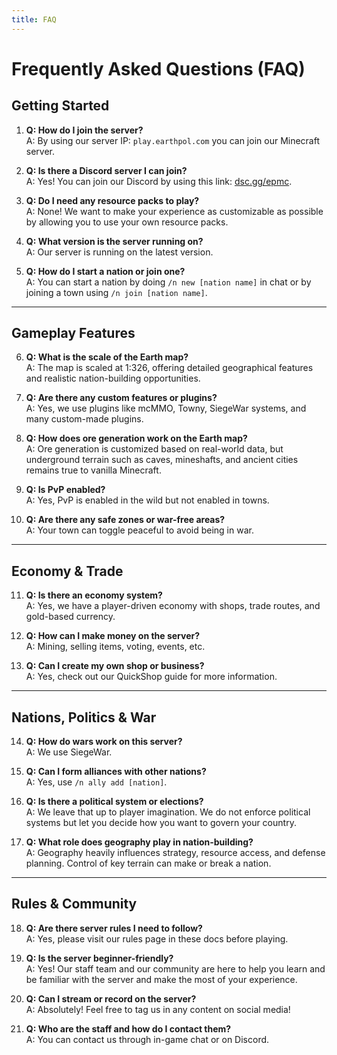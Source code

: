 ```yaml
---
title: FAQ
---
```


# Frequently Asked Questions (FAQ)

## Getting Started

1. **Q: How do I join the server?**  
   A: By using our server IP: `play.earthpol.com` you can join our Minecraft server.

2. **Q: Is there a Discord server I can join?**  
   A: Yes! You can join our Discord by using this link: [dsc.gg/epmc](https://dsc.gg/epmc).

3. **Q: Do I need any resource packs to play?**  
   A: None! We want to make your experience as customizable as possible by allowing you to use your own resource packs.

4. **Q: What version is the server running on?**  
   A: Our server is running on the latest version.

5. **Q: How do I start a nation or join one?**  
   A: You can start a nation by doing `/n new [nation name]` in chat or by joining a town using `/n join [nation name]`.

---

## Gameplay Features

6. **Q: What is the scale of the Earth map?**  
   A: The map is scaled at 1:326, offering detailed geographical features and realistic nation-building opportunities.

7. **Q: Are there any custom features or plugins?**  
   A: Yes, we use plugins like mcMMO, Towny, SiegeWar systems, and many custom-made plugins.

8. **Q: How does ore generation work on the Earth map?**  
   A: Ore generation is customized based on real-world data, but underground terrain such as caves, mineshafts, and ancient cities remains true to vanilla Minecraft.

9. **Q: Is PvP enabled?**  
   A: Yes, PvP is enabled in the wild but not enabled in towns.

10. **Q: Are there any safe zones or war-free areas?**  
   A: Your town can toggle peaceful to avoid being in war.

---

## Economy & Trade

11. **Q: Is there an economy system?**  
   A: Yes, we have a player-driven economy with shops, trade routes, and gold-based currency.

12. **Q: How can I make money on the server?**  
   A: Mining, selling items, voting, events, etc.

13. **Q: Can I create my own shop or business?**  
   A: Yes, check out our QuickShop guide for more information.

---

## Nations, Politics & War

14. **Q: How do wars work on this server?**  
   A: We use SiegeWar.

15. **Q: Can I form alliances with other nations?**  
   A: Yes, use `/n ally add [nation]`.

16. **Q: Is there a political system or elections?**  
   A: We leave that up to player imagination. We do not enforce political systems but let you decide how you want to govern your country.

17. **Q: What role does geography play in nation-building?**  
   A: Geography heavily influences strategy, resource access, and defense planning. Control of key terrain can make or break a nation.

---

## Rules & Community

18. **Q: Are there server rules I need to follow?**  
   A: Yes, please visit our rules page in these docs before playing.

19. **Q: Is the server beginner-friendly?**  
   A: Yes! Our staff team and our community are here to help you learn and be familiar with the server and make the most of your experience.

20. **Q: Can I stream or record on the server?**  
   A: Absolutely! Feel free to tag us in any content on social media!

21. **Q: Who are the staff and how do I contact them?**  
   A: You can contact us through in-game chat or on Discord.